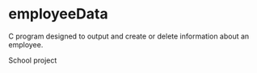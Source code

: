# employeeData
C program designed to output and create or delete information about an employee.

School project
